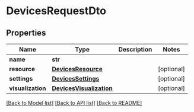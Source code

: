 # DevicesRequestDto

## Properties
Name | Type | Description | Notes
------------ | ------------- | ------------- | -------------
**name** | **str** |  | 
**resource** | [**DevicesResource**](DevicesResource.md) |  | [optional] 
**settings** | [**DevicesSettings**](DevicesSettings.md) |  | [optional] 
**visualization** | [**DevicesVisualization**](DevicesVisualization.md) |  | [optional] 

[[Back to Model list]](../README.md#documentation-for-models) [[Back to API list]](../README.md#documentation-for-api-endpoints) [[Back to README]](../README.md)


